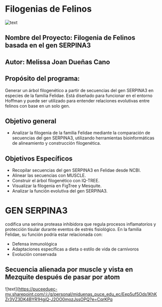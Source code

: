 # Filogenias de Felinos

![text](https://wallpapers.com/images/hd/panther-1920-x-1200-background-8az3ygd3x7le6rvm.jpg)

## Nombre del Proyecto: Filogenia de Felinos basada en el gen SERPINA3 
## Autor: Melissa Joan Dueñas Cano 
## Propósito del programa: 
Generar un árbol filogenético a partir de secuencias del gen SERPINA3 en especies de la familia Felidae. Está diseñado para funcionar en el entorno Hoffman y puede ser utilizado para entender relaciones evolutivas entre felinos con base en un solo gen.

## Objetivo general
- Analizar la filogenia de la familia Felidae mediante la comparación de secuencias del gen SERPINA3, utilizando herramientas bioinformáticas de alineamiento y construcción filogenética.
  
## Objetivos Específicos
- Recopilar secuencias del gen SERPINA3 en Felidae desde NCBI.
- Alinear las secuencias con MUSCLE.
- Construir el árbol filogenético con IQ-TREE.
- Visualizar la filogenia en FigTree y Mesquite.
- Analizar la función evolutiva del gen SERPINA3.

# GEN SERPINA3
codifica una serina proteasa inhibidora que regula procesos inflamatorios y protección tisular durante eventos de estrés fisiológico. En la familia Felidae, su función podría estar relacionada con:
- Defensa inmunológica 
-	Adaptaciones específicas a dieta o estilo de vida de carnívoros 
-	Evolución conservada

## Secuencia alienada por muscle y vista en Mezquite después de pasar por atom
![text](https://puceeduec-my.sharepoint.com/:i:/g/personal/mjduenas_puce_edu_ec/Eep5uf5Ods1KhKZr3VZ3DK4BYR1HgjQ-J2OO0mozJssOPQ?e=CqrKPq




  

